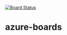 [![Board Status](https://dev.azure.com/softinsaorg/430d8147-98af-4c5f-a832-44299b832998/a39f53a1-6ea7-49e4-9ab7-49c94a6ffa3d/_apis/work/boardbadge/474ffcd7-f35b-423a-85c3-6a647cc12b4f)](https://dev.azure.com/softinsaorg/430d8147-98af-4c5f-a832-44299b832998/_boards/board/t/a39f53a1-6ea7-49e4-9ab7-49c94a6ffa3d/Microsoft.RequirementCategory)

# azure-boards
